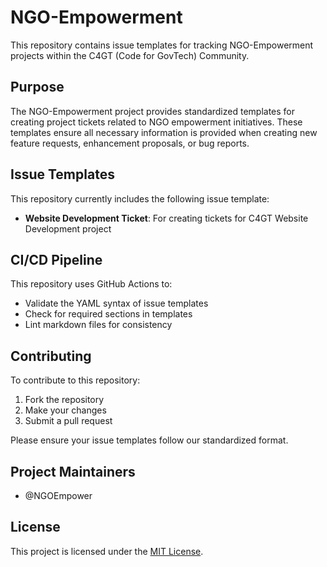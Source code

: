 # NGO-Empowerment

This repository contains issue templates for tracking NGO-Empowerment projects within the C4GT (Code for GovTech) Community.

## Purpose

The NGO-Empowerment project provides standardized templates for creating project tickets related to NGO empowerment initiatives. These templates ensure all necessary information is provided when creating new feature requests, enhancement proposals, or bug reports.

## Issue Templates

This repository currently includes the following issue template:
- **Website Development Ticket**: For creating tickets for C4GT Website Development project

## CI/CD Pipeline

This repository uses GitHub Actions to:
- Validate the YAML syntax of issue templates
- Check for required sections in templates
- Lint markdown files for consistency

## Contributing

To contribute to this repository:
1. Fork the repository
2. Make your changes
3. Submit a pull request

Please ensure your issue templates follow our standardized format.

## Project Maintainers

- @NGOEmpower

## License

This project is licensed under the [MIT License](LICENSE).
